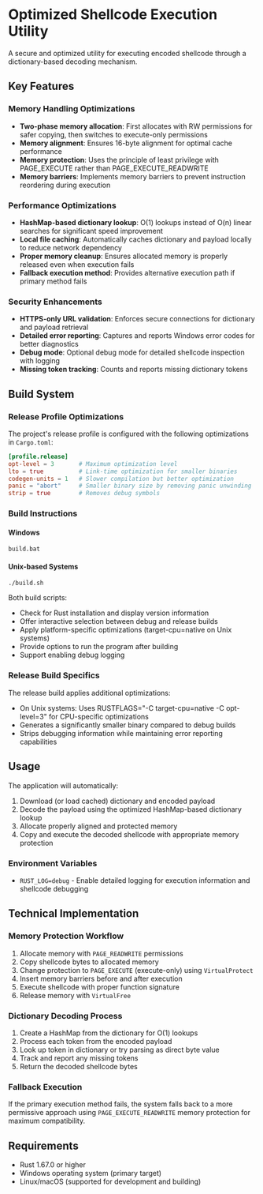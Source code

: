 # Optimized Shellcode Execution Utility

A secure and optimized utility for executing encoded shellcode through a dictionary-based decoding mechanism.

## Key Features

### Memory Handling Optimizations

- **Two-phase memory allocation**: First allocates with RW permissions for safer copying, then switches to execute-only permissions
- **Memory alignment**: Ensures 16-byte alignment for optimal cache performance
- **Memory protection**: Uses the principle of least privilege with PAGE_EXECUTE rather than PAGE_EXECUTE_READWRITE
- **Memory barriers**: Implements memory barriers to prevent instruction reordering during execution

### Performance Optimizations

- **HashMap-based dictionary lookup**: O(1) lookups instead of O(n) linear searches for significant speed improvement
- **Local file caching**: Automatically caches dictionary and payload locally to reduce network dependency
- **Proper memory cleanup**: Ensures allocated memory is properly released even when execution fails
- **Fallback execution method**: Provides alternative execution path if primary method fails

### Security Enhancements

- **HTTPS-only URL validation**: Enforces secure connections for dictionary and payload retrieval
- **Detailed error reporting**: Captures and reports Windows error codes for better diagnostics
- **Debug mode**: Optional debug mode for detailed shellcode inspection with logging
- **Missing token tracking**: Counts and reports missing dictionary tokens

## Build System

### Release Profile Optimizations

The project's release profile is configured with the following optimizations in `Cargo.toml`:

```toml
[profile.release]
opt-level = 3       # Maximum optimization level
lto = true          # Link-time optimization for smaller binaries
codegen-units = 1   # Slower compilation but better optimization
panic = "abort"     # Smaller binary size by removing panic unwinding
strip = true        # Removes debug symbols
```

### Build Instructions

#### Windows
```
build.bat
```

#### Unix-based Systems
```
./build.sh
```

Both build scripts:
- Check for Rust installation and display version information
- Offer interactive selection between debug and release builds
- Apply platform-specific optimizations (target-cpu=native on Unix systems)
- Provide options to run the program after building
- Support enabling debug logging

### Release Build Specifics

The release build applies additional optimizations:
- On Unix systems: Uses RUSTFLAGS="-C target-cpu=native -C opt-level=3" for CPU-specific optimizations
- Generates a significantly smaller binary compared to debug builds
- Strips debugging information while maintaining error reporting capabilities

## Usage

The application will automatically:

1. Download (or load cached) dictionary and encoded payload
2. Decode the payload using the optimized HashMap-based dictionary lookup
3. Allocate properly aligned and protected memory
4. Copy and execute the decoded shellcode with appropriate memory protection

### Environment Variables

- `RUST_LOG=debug` - Enable detailed logging for execution information and shellcode debugging

## Technical Implementation

### Memory Protection Workflow

1. Allocate memory with `PAGE_READWRITE` permissions
2. Copy shellcode bytes to allocated memory
3. Change protection to `PAGE_EXECUTE` (execute-only) using `VirtualProtect`
4. Insert memory barriers before and after execution
5. Execute shellcode with proper function signature
6. Release memory with `VirtualFree`

### Dictionary Decoding Process

1. Create a HashMap from the dictionary for O(1) lookups
2. Process each token from the encoded payload
3. Look up token in dictionary or try parsing as direct byte value
4. Track and report any missing tokens
5. Return the decoded shellcode bytes

### Fallback Execution

If the primary execution method fails, the system falls back to a more permissive approach using `PAGE_EXECUTE_READWRITE` memory protection for maximum compatibility.

## Requirements

- Rust 1.67.0 or higher
- Windows operating system (primary target)
- Linux/macOS (supported for development and building)
